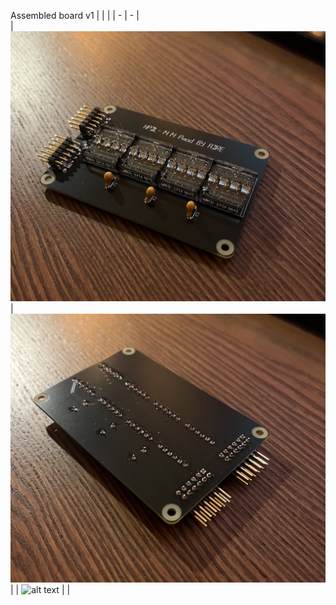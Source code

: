 Assembled board v1 
|   |   |
| - | - |  
| ![alt text](IMG_5872.jpeg)  | ![alt text](IMG_5873.jpeg) |
| ![alt text](Software/hpdl-1414-arduino/IMG_5860.png) | |